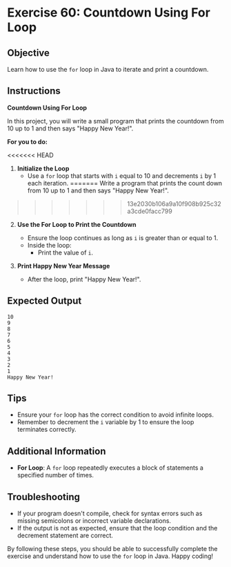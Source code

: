 # Exercise 60: Countdown Using For Loop

## Objective
Learn how to use the `for` loop in Java to iterate and print a countdown.

## Instructions

**Countdown Using For Loop**

In this project, you will write a small program that prints the countdown from 10 up to 1 and then says "Happy New Year!".

**For you to do:**

<<<<<<< HEAD
1. **Initialize the Loop**
    - Use a `for` loop that starts with `i` equal to 10 and decrements `i` by 1 each iteration.
=======
Write a program that prints the count down
from 10 up to 1 and then says "Happy New Year!".
>>>>>>> 13e2030b106a9a10f908b925c32a3cde0facc799

2. **Use the For Loop to Print the Countdown**
    - Ensure the loop continues as long as `i` is greater than or equal to 1.
    - Inside the loop:
        - Print the value of `i`.

3. **Print Happy New Year Message**
    - After the loop, print "Happy New Year!".

## Expected Output
```
10
9
8
7
6
5
4
3
2
1
Happy New Year!
```

## Tips
- Ensure your `for` loop has the correct condition to avoid infinite loops.
- Remember to decrement the `i` variable by 1 to ensure the loop terminates correctly.

## Additional Information
- **For Loop**: A `for` loop repeatedly executes a block of statements a specified number of times.

## Troubleshooting
- If your program doesn't compile, check for syntax errors such as missing semicolons or incorrect variable declarations.
- If the output is not as expected, ensure that the loop condition and the decrement statement are correct.

By following these steps, you should be able to successfully complete the exercise and understand how to use the `for` loop in Java. Happy coding!
